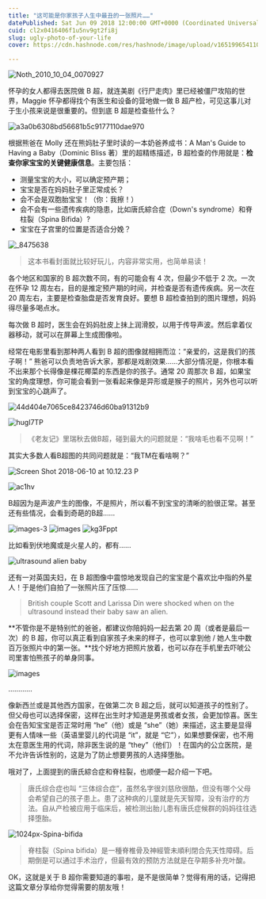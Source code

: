 ```yaml
---
title: "这可能是你家孩子人生中最丑的一张照片……"
datePublished: Sat Jun 09 2018 12:00:00 GMT+0000 (Coordinated Universal Time)
cuid: cl2x0416406f1u5nv9gt2fi8j
slug: ugly-photo-of-your-life
cover: https://cdn.hashnode.com/res/hashnode/image/upload/v1651996541109/o-jg6kQPQ.jpg

---
```


![Noth_2010_10_04_0070927](https://i.imgur.com/kpvfdY5.jpg)


怀孕的女人都得去医院做 B 超，就连美剧《行尸走肉》里已经被僵尸攻陷的世界，Maggie 怀孕都得找个有医生和设备的营地做一做 B 超产检，可见这事儿对于生小孩来说是很重要的。但到底 B 超是检查些什么？

![a3a0b6308bd56681b5c9177110dae970](https://i.imgur.com/tzIhWZZ.jpg)


根据熊爸在 Molly 还在熊妈肚子里时读的一本奶爸养成书：A Man's Guide to Having a Baby（Dominic Bliss 著）里的超精练描述，B 超检查的作用就是：**检查你家宝宝的关键健康信息**。主要包括：

* 测量宝宝的大小，可以确定预产期；
* 宝宝是否在妈妈肚子里正常成长？
* 会不会是双胞胎宝宝！（你：我擦！）
* 会不会有一些遗传疾病的隐患，比如唐氏綜合症（Down's syndrome）和脊柱裂（Spina Bifida）?
* 宝宝在子宫里的位置是否适合分娩？

![_8475638](https://i.imgur.com/yfMuTkE.jpg)
> 这本书看封面就比较好玩儿，内容非常实用，也简单易读！

各个地区和国家的 B 超次数不同，有的可能会有 4 次，但最少不低于 2 次。一次在怀孕 12 周左右，目的是推定预产期的时间，并检查是否有遗传疾病。另一次在 20 周左右，主要是检查胎盘是否发育良好。要想 B 超检查拍到的图片理想，妈妈得尽量多喝点水。

每次做 B 超时，医生会在妈妈肚皮上抹上润滑胶，以用于传导声波。然后拿着仪器移动，就可以在屏幕上生成图像啦。

经常在电影里看到那种两人看到 B 超的图像就相拥而泣：“亲爱的，这是我们的孩子啊！” 熊爸可以负责地告诉大家，那都是戏剧效果……大部分情况是，你根本看不出来那个长得像是棵花椰菜的东西是你的孩子。通常 20 周那次 B 超，如果宝宝的角度理想，你可能会看到一张看起来像是异形或是猴子的照片，另外也可以听到宝宝的心跳声了。

![44d404e7065ce8423746d60ba91312b9](https://i.imgur.com/y6dctxF.png)

![hugI7TP](https://i.imgur.com/GdjWBtJ.jpg)

> 《老友记》里瑞秋去做B超，碰到最大的问题就是：“我啥毛也看不见啊！”

其实大多数人看B超图的共同问题就是：“我TM在看啥啊？”

![Screen Shot 2018-06-10 at 10.12.23 P](https://i.imgur.com/GLE9ahs.png)

![ac1hv](https://i.imgur.com/qN1OqQH.jpg)

B超因为是声波产生的图像，不是照片，所以看不到宝宝的清晰的脸很正常。甚至还有些情况，会看到奇葩的B超……

![images-3](https://i.imgur.com/ELEAV0S.jpg)
![images](https://i.imgur.com/OW7Qino.jpg)
![kg3Fppt](https://i.imgur.com/dJktqBg.png)

比如看到伏地魔或是火星人的，都有……

![ultrasound alien baby](https://i.imgur.com/VVOxGmk.jpg)

还有一对英国夫妇，在 B 超图像中震惊地发现自己的宝宝是个喜欢比中指的外星人！于是他们自拍了一张照片压了压惊……
> British couple Scott and Larissa Din were shocked when on the ultrasound instead their baby saw an alien.

**不管你是不是特别忙的爸爸，都建议你陪妈妈一起去第 20 周（或者是最后一次）的 B 超，你可以真正看到自家孩子未来的样子，也可以拿到他 / 她人生中数百万张照片中的第一张。**找个好地方把照片放着，也可以存在手机里去吓唬公司里害怕熊孩子的单身同事。

![images](https://i.imgur.com/OW7Qino.jpg)

…………

像新西兰或是其他西方国家，在做第二次 B 超之后，就可以知道孩子的性别了。但父母也可以选择保密，这样在出生时才知道是男孩或者女孩，会更加惊喜。医生会在告知宝宝是否正常时用 “he”（他）或是 “she”（她）来描述，这主要是显得更有人情味一些（英语里婴儿的代词是 “it”，就是 “它”），如果想要保密，也不用太在意医生用的代词，除非医生说的是 “they”（他们）！在国内的公立医院，是不允许告诉性别的，这是为了防止想要男孩的人选择堕胎。

哦对了，上面提到的唐氏綜合症和脊柱裂，也顺便一起介绍一下吧。

> 唐氏综合症也叫 “三体综合症”，虽然名字很刘慈欣很酷，但没有哪个父母会希望自己的孩子患上。患了这种病的儿童就是先天智障，没有治疗的方法。自从产检被应用于临床后，被检测出胎儿患有唐氏症候群的妈妈往往选择堕胎。

![1024px-Spina-bifida](https://i.imgur.com/0NBHyVR.jpg)

> 脊柱裂（Spina bifida）是一種脊椎骨及神經管未順利閉合先天性障碍。后期倒是可以通过手术治疗，但最有效的预防方法就是在孕期多补充叶酸。

OK，这就是关于 B 超你需要知道的事啦，是不是很简单？觉得有用的话，记得把这篇文章分享给你觉得需要的朋友哦！





